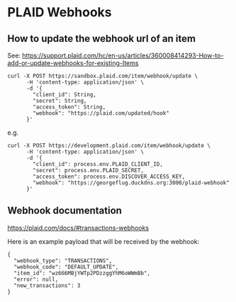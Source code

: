 # PLAID Webhooks

## How to update the webhook url of an item

See: https://support.plaid.com/hc/en-us/articles/360008414293-How-to-add-or-update-webhooks-for-existing-Items
``` 
curl -X POST https://sandbox.plaid.com/item/webhook/update \
      -H 'content-type: application/json' \
      -d '{
        "client_id": String,
        "secret": String,
        "access_token": String,
        "webhook": "https://plaid.com/updated/hook"
      }'
```
e.g.
``` 
curl -X POST https://development.plaid.com/item/webhook/update \
      -H 'content-type: application/json' \
      -d '{
        "client_id": process.env.PLAID_CLIENT_ID,
        "secret": process.env.PLAID_SECRET,
        "access_token": process.env.DISCOVER_ACCESS_KEY,
        "webhook": "https://georgeflug.duckdns.org:3000/plaid-webhook"
      }'
```

## Webhook documentation

https://plaid.com/docs/#transactions-webhooks

Here is an example payload that will be received by the webhook:
```
{
  "webhook_type": "TRANSACTIONS",
  "webhook_code": "DEFAULT_UPDATE",
  "item_id": "wz666MBjYWTp2PDzzggYhM6oWWmBb",
  "error": null,
  "new_transactions": 3
}
```
